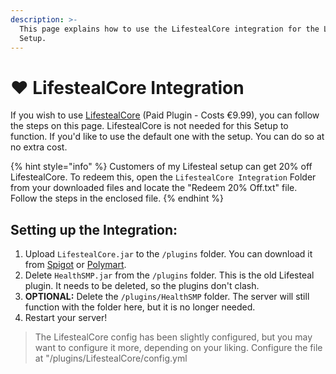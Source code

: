 ```yaml
---
description: >-
  This page explains how to use the LifestealCore integration for the Lifesteal
  Setup.
---
```


# ❤ LifestealCore Integration

If you wish to use [LifestealCore](https://polymart.org/resource/lifesteal-core.2220) (Paid Plugin - Costs €9.99), you can follow the steps on this page. LifestealCore is not needed for this Setup to function. If you'd like to use the default one with the setup. You can do so at no extra cost.

{% hint style="info" %}
Customers of my Lifesteal setup can get 20% off LifestealCore. To redeem this, open the `LifestealCore Integration` Folder from your downloaded files and locate the "Redeem 20% Off.txt" file. Follow the steps in the enclosed file.
{% endhint %}

## Setting up the Integration:

1. Upload `LifestealCore.jar` to the `/plugins` folder. You can download it from [Spigot](https://www.spigotmc.org/resources/101284/) or [Polymart](https://polymart.org/resource/2220).
2. Delete `HealthSMP.jar` from the `/plugins` folder. This is the old Lifesteal plugin. It needs to be deleted, so the plugins don't clash.
3. **OPTIONAL:** Delete the `/plugins/HealthSMP` folder. The server will still function with the folder here, but it is no longer needed.
4. Restart your server!

> The LifestealCore config has been slightly configured, but you may want to configure it more, depending on your liking. Configure the file at "/plugins/LifestealCore/config.yml

